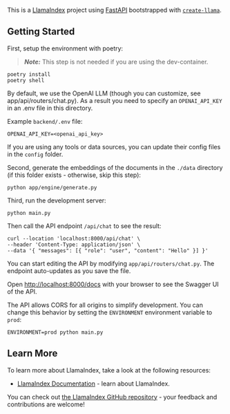 This is a [LlamaIndex](https://www.llamaindex.ai/) project using [FastAPI](https://fastapi.tiangolo.com/) bootstrapped with [`create-llama`](https://github.com/run-llama/LlamaIndexTS/tree/main/packages/create-llama).

## Getting Started

First, setup the environment with poetry:

> **_Note:_** This step is not needed if you are using the dev-container.

```
poetry install
poetry shell
```

By default, we use the OpenAI LLM (though you can customize, see app/api/routers/chat.py). As a result you need to specify an `OPENAI_API_KEY` in an .env file in this directory.

Example `backend/.env` file:

```
OPENAI_API_KEY=<openai_api_key>
```

If you are using any tools or data sources, you can update their config files in the `config` folder.

Second, generate the embeddings of the documents in the `./data` directory (if this folder exists - otherwise, skip this step):

```
python app/engine/generate.py
```

Third, run the development server:

```
python main.py
```

Then call the API endpoint `/api/chat` to see the result:

```
curl --location 'localhost:8000/api/chat' \
--header 'Content-Type: application/json' \
--data '{ "messages": [{ "role": "user", "content": "Hello" }] }'
```

You can start editing the API by modifying `app/api/routers/chat.py`. The endpoint auto-updates as you save the file.

Open [http://localhost:8000/docs](http://localhost:8000/docs) with your browser to see the Swagger UI of the API.

The API allows CORS for all origins to simplify development. You can change this behavior by setting the `ENVIRONMENT` environment variable to `prod`:

```
ENVIRONMENT=prod python main.py
```

## Learn More

To learn more about LlamaIndex, take a look at the following resources:

- [LlamaIndex Documentation](https://docs.llamaindex.ai) - learn about LlamaIndex.

You can check out [the LlamaIndex GitHub repository](https://github.com/run-llama/llama_index) - your feedback and contributions are welcome!
